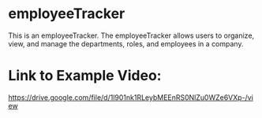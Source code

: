 # employeeTracker
This is an employeeTracker. The employeeTracker allows users to organize, view, and manage the departments, roles, and employees in a company.

# Link to Example Video:

https://drive.google.com/file/d/1l901nk1RLeybMEEnRS0NlZu0WZe6VXp-/view
